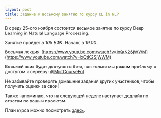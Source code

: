 ```yaml
---
layout: post
title: Задание к восьмому занятию по курсу DL in NLP
---
```


В среду 25-ого ноября состоится восьмое занятие по курсу Deep Learning in Natural Language Processing.

Занятие пройдет _в 105 БФК_. Начало в _19.00_.

Восьмая лекция: [https://www.youtube.com/watch?v=IxQtK2SjWWM](https://www.youtube.com/watch?v=IxQtK2SjWWM) 

Восьмой квиз будет доступен в боте, как только мы решим проблему с доcтупом к серверу: [@MiptCourseBot](https://t.me/MiptCourseBot)

Не забывайте проверять домашние задания других участников, чтобы получить оценки за свои!

Также напоминаю, что на следующей неделе наступает дедлайн по отчетам по вашим проектам.

План курса можно посмотреть [здесь](../NLP/).